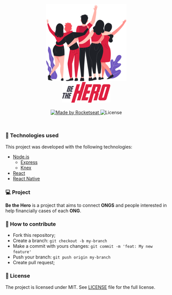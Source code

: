 <h4 align="center">
<img src="./assets/heroes.png" width="250px" /><br>
<img src="./assets/logo.svg" width="150px" /><br>
</h4>
<p align="center">
  <a href="https://rocketseat.com.br">
    <img alt="Made by Rocketseat" src="https://img.shields.io/badge/made%20by-Rocketseat-blueviolet">
  </a>
  <img alt="License" src="https://img.shields.io/badge/license-MIT-blue">
</p>

<br>

### :rocket: Technologies used
This project was developed with the following technologies:
- [Node.js](https://nodejs.org/en/)
  - [Express](https://expressjs.com/pt-br/)
  - [Knex](http://knexjs.org/)
- [React](https://pt-br.reactjs.org/)
- [React Native](https://reactnative.dev/)


### :computer: Project

<b>Be the Hero</b> is a project that aims to connect <b>ONGS</b> and people interested in help financially cases of each <b>ONG</b>.

### :repeat: How to contribute

- Fork this repository;
- Create a branch: `git checkout -b my-branch`
- Make a commit with yours changes: `git commit -m 'feat: My new feature'`
- Push your branch: `git push origin my-branch`
- Create pull request;

### :memo: License

The project is licensed under MIT. See [LICENSE](LICENSE.md) file for the full license.
